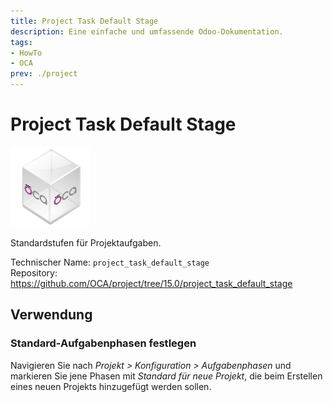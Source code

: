 ```yaml
---
title: Project Task Default Stage
description: Eine einfache und umfassende Odoo-Dokumentation.
tags:
- HowTo
- OCA
prev: ./project
---
```

# Project Task Default Stage
![icon_oca_app](attachments/icon_oca_app.png)

Standardstufen für Projektaufgaben.

Technischer Name: `project_task_default_stage`\
Repository: <https://github.com/OCA/project/tree/15.0/project_task_default_stage>

## Verwendung

### Standard-Aufgabenphasen festlegen

Navigieren Sie nach *Projekt > Konfiguration > Aufgabenphasen* und markieren Sie jene Phasen mit *Standard für neue Projekt*, die beim Erstellen eines neuen Projekts hinzugefügt werden sollen.